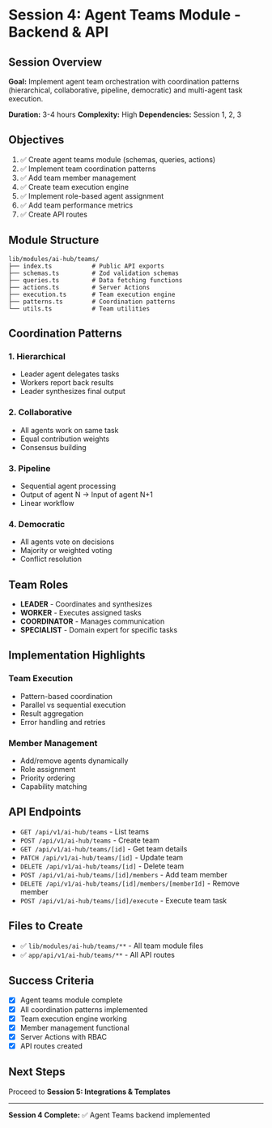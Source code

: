 # Session 4: Agent Teams Module - Backend & API

## Session Overview
**Goal:** Implement agent team orchestration with coordination patterns (hierarchical, collaborative, pipeline, democratic) and multi-agent task execution.

**Duration:** 3-4 hours
**Complexity:** High
**Dependencies:** Session 1, 2, 3

## Objectives

1. ✅ Create agent teams module (schemas, queries, actions)
2. ✅ Implement team coordination patterns
3. ✅ Add team member management
4. ✅ Create team execution engine
5. ✅ Implement role-based agent assignment
6. ✅ Add team performance metrics
7. ✅ Create API routes

## Module Structure

```
lib/modules/ai-hub/teams/
├── index.ts           # Public API exports
├── schemas.ts         # Zod validation schemas
├── queries.ts         # Data fetching functions
├── actions.ts         # Server Actions
├── execution.ts       # Team execution engine
├── patterns.ts        # Coordination patterns
└── utils.ts           # Team utilities
```

## Coordination Patterns

### 1. Hierarchical
- Leader agent delegates tasks
- Workers report back results
- Leader synthesizes final output

### 2. Collaborative
- All agents work on same task
- Equal contribution weights
- Consensus building

### 3. Pipeline
- Sequential agent processing
- Output of agent N → Input of agent N+1
- Linear workflow

### 4. Democratic
- All agents vote on decisions
- Majority or weighted voting
- Conflict resolution

## Team Roles

- **LEADER** - Coordinates and synthesizes
- **WORKER** - Executes assigned tasks
- **COORDINATOR** - Manages communication
- **SPECIALIST** - Domain expert for specific tasks

## Implementation Highlights

### Team Execution
- Pattern-based coordination
- Parallel vs sequential execution
- Result aggregation
- Error handling and retries

### Member Management
- Add/remove agents dynamically
- Role assignment
- Priority ordering
- Capability matching

## API Endpoints

- `GET /api/v1/ai-hub/teams` - List teams
- `POST /api/v1/ai-hub/teams` - Create team
- `GET /api/v1/ai-hub/teams/[id]` - Get team details
- `PATCH /api/v1/ai-hub/teams/[id]` - Update team
- `DELETE /api/v1/ai-hub/teams/[id]` - Delete team
- `POST /api/v1/ai-hub/teams/[id]/members` - Add team member
- `DELETE /api/v1/ai-hub/teams/[id]/members/[memberId]` - Remove member
- `POST /api/v1/ai-hub/teams/[id]/execute` - Execute team task

## Files to Create

- ✅ `lib/modules/ai-hub/teams/**` - All team module files
- ✅ `app/api/v1/ai-hub/teams/**` - All API routes

## Success Criteria

- [x] Agent teams module complete
- [x] All coordination patterns implemented
- [x] Team execution engine working
- [x] Member management functional
- [x] Server Actions with RBAC
- [x] API routes created

## Next Steps

Proceed to **Session 5: Integrations & Templates**

---

**Session 4 Complete:** ✅ Agent Teams backend implemented
